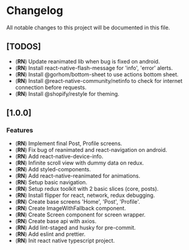 # Changelog

All notable changes to this project will be documented in this file.

## [TODOS]

- (**RN**) Update reanimated lib when bug is fixed on android.
- (**RN**) Install react-native-flash-message for 'info', 'error' alerts.
- (**RN**) Install @gorhom/bottom-sheet to use actions bottom sheet.
- (**RN**) Install @react-native-community/netinfo to check for internet connection before requests.
- (**RN**) Install @shopify/restyle for theming.

## [1.0.0]

### Features

- (**RN**) Implement final Post, Profile screens.
- (**RN**) Fix bug of reanimated and react-navigation on android.
- (**RN**) Add react-native-device-info.
- (**RN**) Infinite scroll view with dummy data on redux.
- (**RN**) Add styled-components.
- (**RN**) Add react-native-reanimated for animations.
- (**RN**) Setup basic navigation.
- (**RN**) Setup redux toolkit with 2 basic slices (core, posts).
- (**RN**) Install flipper for react, network, redux debugging.
- (**RN**) Create base screens 'Home', 'Post', 'Profile'.
- (**RN**) Create ImageWithFallback component.
- (**RN**) Create Screen component for screen wrapper.
- (**RN**) Create base api with axios.
- (**RN**) Add lint-staged and husky for pre-commit.
- (**RN**) Add eslint and prettier.
- (**RN**) Init react native typescript project.
